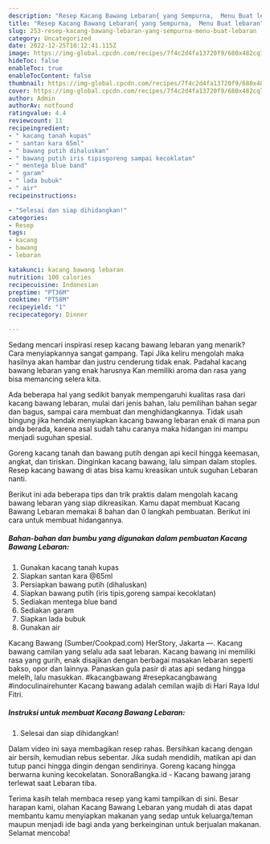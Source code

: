```yaml
---
description: "Resep Kacang Bawang Lebaran{ yang Sempurna,  Menu Buat lebaran"
title: "Resep Kacang Bawang Lebaran{ yang Sempurna,  Menu Buat lebaran"
slug: 253-resep-kacang-bawang-lebaran-yang-sempurna-menu-buat-lebaran
category: Uncategorized
date: 2022-12-25T10:12:41.115Z
image: https://img-global.cpcdn.com/recipes/7f4c2d4fa13720f9/680x482cq70/kacang-bawang-lebaran-foto-resep-utama.jpg
hideToc: false
enableToc: true
enableTocContent: false
thumbnail: https://img-global.cpcdn.com/recipes/7f4c2d4fa13720f9/680x482cq70/kacang-bawang-lebaran-foto-resep-utama.jpg
cover: https://img-global.cpcdn.com/recipes/7f4c2d4fa13720f9/680x482cq70/kacang-bawang-lebaran-foto-resep-utama.jpg
author: Admin
authorAv: notfound
ratingvalue: 4.4
reviewcount: 11
recipeingredient:
- " kacang tanah kupas"
- " santan kara 65ml"
- " bawang putih dihaluskan"
- " bawang putih iris tipisgoreng sampai kecoklatan"
- " mentega blue band"
- " garam"
- " lada bubuk"
- " air"
recipeinstructions:

- "Selesai dan siap dihidangkan!"
categories:
- Resep
tags:
- kacang
- bawang
- lebaran

katakunci: kacang bawang lebaran 
nutrition: 100 calories
recipecuisine: Indonesian
preptime: "PT36M"
cooktime: "PT58M"
recipeyield: "1"
recipecategory: Dinner

---
```



Sedang mencari inspirasi resep kacang bawang lebaran yang menarik? Cara menyiapkannya sangat gampang. Tapi Jika keliru mengolah maka hasilnya akan hambar dan justru cenderung tidak enak. Padahal kacang bawang lebaran yang enak harusnya Kan memiliki aroma dan rasa yang bisa memancing selera kita.


Ada beberapa hal yang sedikit banyak mempengaruhi kualitas rasa dari kacang bawang lebaran, mulai dari jenis bahan, lalu pemilihan bahan segar dan bagus, sampai cara membuat dan menghidangkannya. Tidak usah bingung jika hendak menyiapkan kacang bawang lebaran enak di mana pun anda berada, karena asal sudah tahu caranya maka hidangan ini mampu menjadi suguhan spesial.

Goreng kacang tanah dan bawang putih dengan api kecil hingga keemasan, angkat, dan tiriskan. Dinginkan kacang bawang, lalu simpan dalam stoples. Resep kacang bawang di atas bisa kamu kreasikan untuk suguhan Lebaran nanti.


Berikut ini ada beberapa tips dan trik praktis dalam mengolah kacang bawang lebaran yang siap dikreasikan. Kamu dapat membuat Kacang Bawang Lebaran memakai 8 bahan dan 0 langkah pembuatan. Berikut ini cara untuk membuat hidangannya.

<!--inarticleads1-->

##### Bahan-bahan dan bumbu yang digunakan dalam pembuatan Kacang Bawang Lebaran:

1. Gunakan  kacang tanah kupas
1. Siapkan  santan kara @65ml
1. Persiapkan  bawang putih (dihaluskan)
1. Siapkan  bawang putih (iris tipis,goreng sampai kecoklatan)
1. Sediakan  mentega blue band
1. Sediakan  garam
1. Siapkan  lada bubuk
1. Gunakan  air


Kacang Bawang (Sumber/Cookpad.com) HerStory, Jakarta —. Kacang bawang camilan yang selalu ada saat lebaran. Kacang bawang ini memiliki rasa yang gurih, enak disajikan dengan berbagai masakan lebaran seperti bakso, opor dan lainnya. Panaskan gula pasir di atas api sedang hingga melelh, lalu masukkan. #kacangbawang #resepkacangbawang #indoculinairehunter Kacang bawang adalah cemilan wajib di Hari Raya Idul Fitri. 

<!--inarticleads2-->

##### Instruksi untuk membuat Kacang Bawang Lebaran:


1. Selesai dan siap dihidangkan!

Dalam video ini saya membagikan resep rahas. Bersihkan kacang dengan air bersih, kemudian rebus sebentar. Jika sudah mendidih, matikan api dan tutup panci hingga dingin dengan sendirinya. Goreng kacang hingga berwarna kuning kecokelatan. SonoraBangka.id - Kacang bawang jarang terlewat saat Lebaran tiba. 

Terima kasih telah membaca resep yang kami tampilkan di sini. Besar harapan kami, olahan Kacang Bawang Lebaran yang mudah di atas dapat membantu kamu menyiapkan makanan yang sedap untuk keluarga/teman maupun menjadi ide bagi anda yang berkeinginan untuk berjualan makanan. Selamat mencoba!
